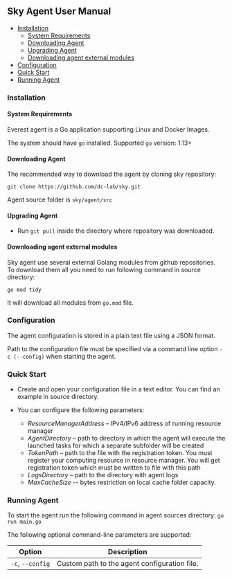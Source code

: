 ## Sky Agent User Manual

<!-- vim-markdown-toc GFM -->

* [Installation](#installation)
    * [System Requirements](#system-requirements)
    * [Downloading Agent](#downloading-agent)
    * [Upgrading Agent](#upgrading-agent)
    * [Downloading agent external modules](#downloading-agent-external-modules)
* [Configuration](#configuration)
* [Quick Start](#quick-start)
* [Running Agent](#running-agent)

<!-- vim-markdown-toc -->

### Installation

#### System Requirements

Everest agent is a Go application supporting Linux and Docker Images.

The system should have `go` installed.
Supported `go` version: 1.13+ 

#### Downloading Agent

The recommended way to download the agent by cloning sky repository:
```
git clone https://github.com/dc-lab/sky.git
```
Agent source folder is `sky/agent/src`

#### Upgrading Agent

* Run `git pull` inside the directory where repository was downloaded.

#### Downloading agent external modules

Sky agent use several external Golang modules from github repositories. \
To download them all you need to run following command in source directory:
```
go mod tidy
```
It will download all modules from `go.mod` file.

### Configuration

The agent configuration is stored in a plain text file using a JSON format.

Path to the configuration file must be specified via a command line option `-c (--config)` when starting the agent.

### Quick Start
* Create and open your configuration file in a text editor. You can find an example in source directory.

* You can configure the following parameters:
    * *ResourceManagerAddress* – IPv4/IPv6 address of running resource manager
    * *AgentDirectory* – path to directory  in which the agent will execute the launched tasks for which a separate subfolder will be created
    * *TokenPath* – path to the file with the registration token. You must register your computing resource in resource manager. You will get registration token which must be written to file with this path
    * *LogsDirectory* – path to the directory with agent logs
    * *MaxCacheSize* -- bytes restriction on local cache folder capacity.

### Running Agent

To start the agent run the following command in agent sources directory:
`go run main.go`

The following optional command-line parameters are supported:

| Option             | Description |
|--------------------|----------------------------------------------|
| `-c`, `--config`   |  Custom path to the agent configuration file.        |

